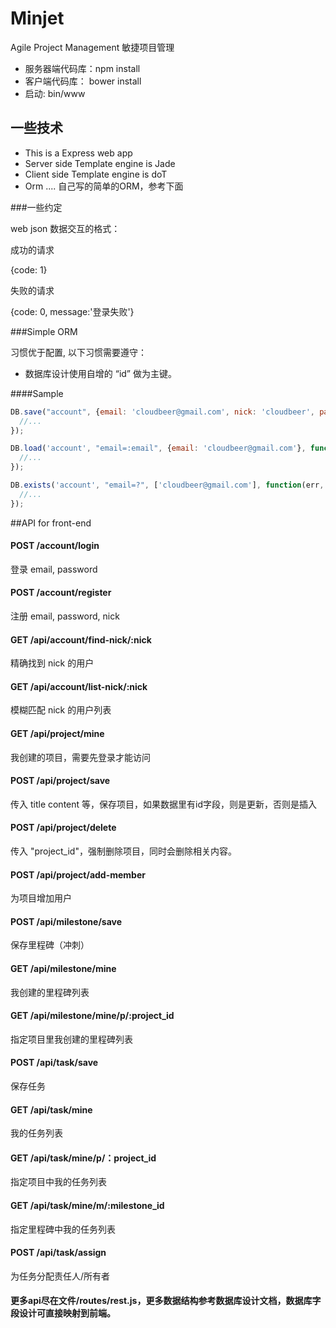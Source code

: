 Minjet
======

Agile Project Management 敏捷项目管理

* 服务器端代码库：npm install
* 客户端代码库： bower install
* 启动: bin/www

## 一些技术

* This is a Express web app
* Server side Template engine is Jade
* Client side Template engine is doT
* Orm .... 自己写的简单的ORM，参考下面


###一些约定

web json 数据交互的格式：

成功的请求

{code: 1}

失败的请求

{code: 0, message:'登录失败'} 


###Simple ORM 

习惯优于配置, 以下习惯需要遵守：
* 数据库设计使用自增的 “id” 做为主键。


####Sample

```javascript
DB.save("account", {email: 'cloudbeer@gmail.com', nick: 'cloudbeer', password: '1111'}, function(err, account){
  //...
});

DB.load('account', "email=:email", {email: 'cloudbeer@gmail.com'}, function(err, account){
  //...
});

DB.exists('account', "email=?", ['cloudbeer@gmail.com'], function(err, exists){
  //...
});

```

##API for front-end

#### POST /account/login

 登录 email, password

#### POST /account/register

 注册 email, password, nick

#### GET /api/account/find-nick/:nick

精确找到 nick 的用户

#### GET /api/account/list-nick/:nick

模糊匹配 nick 的用户列表

#### GET /api/project/mine

我创建的项目，需要先登录才能访问

#### POST /api/project/save

传入 title content 等，保存项目，如果数据里有id字段，则是更新，否则是插入

#### POST /api/project/delete

传入 "project_id"，强制删除项目，同时会删除相关内容。

#### POST /api/project/add-member

为项目增加用户

#### POST /api/milestone/save

保存里程碑（冲刺）

#### GET /api/milestone/mine

我创建的里程碑列表

#### GET /api/milestone/mine/p/:project_id

指定项目里我创建的里程碑列表

#### POST /api/task/save

保存任务

#### GET /api/task/mine

我的任务列表

#### GET /api/task/mine/p/：project_id

指定项目中我的任务列表

#### GET /api/task/mine/m/:milestone_id

指定里程碑中我的任务列表

#### POST /api/task/assign

为任务分配责任人/所有者

#### 更多api尽在文件/routes/rest.js，更多数据结构参考数据库设计文档，数据库字段设计可直接映射到前端。

